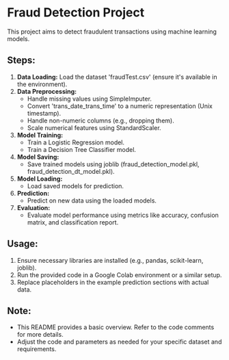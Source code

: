 # Fraud Detection Project

This project aims to detect fraudulent transactions using machine learning models.

## Steps:

1. **Data Loading:** Load the dataset 'fraudTest.csv' (ensure it's available in the environment).
2. **Data Preprocessing:**
   - Handle missing values using SimpleImputer.
   - Convert 'trans_date_trans_time' to a numeric representation (Unix timestamp).
   - Handle non-numeric columns (e.g., dropping them).
   - Scale numerical features using StandardScaler.
3. **Model Training:**
   - Train a Logistic Regression model.
   - Train a Decision Tree Classifier model.
4. **Model Saving:**
   - Save trained models using joblib (fraud_detection_model.pkl, fraud_detection_dt_model.pkl).
5. **Model Loading:**
   - Load saved models for prediction.
6. **Prediction:**
   - Predict on new data using the loaded models.
7. **Evaluation:**
   - Evaluate model performance using metrics like accuracy, confusion matrix, and classification report.

## Usage:

1. Ensure necessary libraries are installed (e.g., pandas, scikit-learn, joblib).
2. Run the provided code in a Google Colab environment or a similar setup.
3. Replace placeholders in the example prediction sections with actual data.

## Note:

- This README provides a basic overview. Refer to the code comments for more details.
- Adjust the code and parameters as needed for your specific dataset and requirements.
